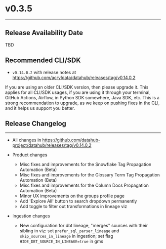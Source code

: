 # v0.3.5
---

Release Availability Date
---
TBD

Recommended CLI/SDK
---
- `v0.14.0.2` with release notes at https://github.com/acryldata/datahub/releases/tag/v0.14.0.2

If you are using an older CLI/SDK version, then please upgrade it. This applies for all CLI/SDK usages, if you are using it through your terminal, GitHub Actions, Airflow, in Python SDK somewhere, Java SDK, etc. This is a strong recommendation to upgrade, as we keep on pushing fixes in the CLI, and it helps us support you better.

## Release Changelog
---

- All changes in https://github.com/datahub-project/datahub/releases/tag/v0.14.0.2

- Product changes
    - Misc fixes and improvements for the Snowflake Tag Propagation Automation (Beta)
    - Misc fixes and improvements for the Glossary Term Tag Propagation Automation (Beta)
    - Misc fixes and improvements for the Column Docs Propagation Automation (Beta)
    - Minor UX improvements on the groups profile page
    - Add 'Explore All' button to search dropdown permanently
    - Add toggle to filter out transformations in lineage viz

- Ingestion changes
    - New configuration for dbt lineage, "merges" sources with their sibling in viz: set `prefer_sql_parser_lineage` and `skip_sources_in_lineage` in ingestion; set flag `HIDE_DBT_SOURCE_IN_LINEAGE=true` in gms
